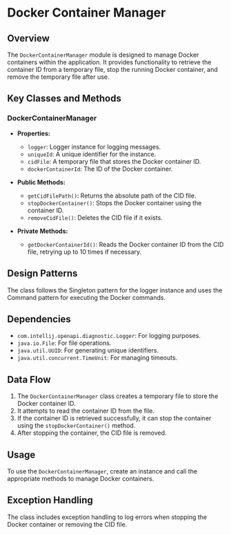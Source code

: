 # Docker Container Manager

## Overview
The `DockerContainerManager` module is designed to manage Docker containers within the application. It provides functionality to retrieve the container ID from a temporary file, stop the running Docker container, and remove the temporary file after use.

## Key Classes and Methods

### DockerContainerManager
- **Properties:**
  - `logger`: Logger instance for logging messages.
  - `uniqueId`: A unique identifier for the instance.
  - `cidFile`: A temporary file that stores the Docker container ID.
  - `dockerContainerId`: The ID of the Docker container.

- **Public Methods:**
  - `getCidFilePath()`: Returns the absolute path of the CID file.
  - `stopDockerContainer()`: Stops the Docker container using the container ID.
  - `removeCidFile()`: Deletes the CID file if it exists.

- **Private Methods:**
  - `getDockerContainerId()`: Reads the Docker container ID from the CID file, retrying up to 10 times if necessary.

## Design Patterns
The class follows the Singleton pattern for the logger instance and uses the Command pattern for executing the Docker commands.

## Dependencies
- `com.intellij.openapi.diagnostic.Logger`: For logging purposes.
- `java.io.File`: For file operations.
- `java.util.UUID`: For generating unique identifiers.
- `java.util.concurrent.TimeUnit`: For managing timeouts.

## Data Flow
1. The `DockerContainerManager` class creates a temporary file to store the Docker container ID.
2. It attempts to read the container ID from the file.
3. If the container ID is retrieved successfully, it can stop the container using the `stopDockerContainer()` method.
4. After stopping the container, the CID file is removed.

## Usage
To use the `DockerContainerManager`, create an instance and call the appropriate methods to manage Docker containers.

## Exception Handling
The class includes exception handling to log errors when stopping the Docker container or removing the CID file.


